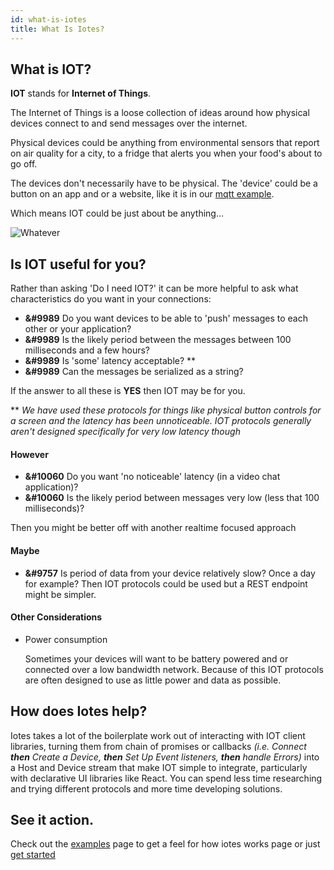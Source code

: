 ```yaml
---
id: what-is-iotes
title: What Is Iotes?
---
```


## What is IOT?

**IOT** stands for **Internet of Things**.

The Internet of Things is a loose collection of ideas around how physical devices connect to and send messages over the internet.

Physical devices could be anything from environmental sensors that report on air quality for a city, to a fridge that alerts you when your food's about to go off. 

The devices don't necessarily have to be physical. The 'device' could be a button on an app and or a website, like it is in our [mqtt example](docs/introduction/example).

Which means IOT could be just about be anything...

![Whatever](https://media1.giphy.com/media/3o6nUNDHrGyYKslfH2/giphy.gif?cid=ecf05e471b24d9f726f3e0cf74274a319caeec95cb55463e&rid=giphy.gif)

## Is IOT useful for you?

Rather than asking 'Do I need IOT?' it can be more helpful to ask what characteristics do you want in your connections:

- **&#9989**  Do you want devices to be able to 'push' messages to each other or your application?
- **&#9989**  Is the likely period between the messages between 100 milliseconds and a few hours?
- **&#9989**  Is 'some' latency acceptable? **
- **&#9989**  Can the messages be serialized as a string?

If the answer to all these is **YES** then IOT may be for you.

** *We have used these protocols for things like physical button controls for a screen and the latency has been unnoticeable. IOT protocols generally aren't designed specifically for very low latency though*

#### However

- **&#10060**  Do you want 'no noticeable' latency (in a video chat application)?
- **&#10060**  Is the likely period between messages very low  (less that 100 milliseconds)?

Then you might be better off with another realtime focused approach

#### Maybe

- **&#9757**  Is period of data from your device relatively slow? Once a day for example? Then IOT protocols could be used but a REST endpoint might be simpler.  


#### Other Considerations 

- Power consumption

  Sometimes your devices will want to be battery powered and or connected over a low bandwidth network. Because of this IOT protocols are often designed to use as little power and data as possible.


## How does Iotes help?

Iotes takes a lot of the boilerplate work out of interacting with IOT client libraries, turning them from  chain of promises or callbacks *(i.e. Connect ***then*** Create a Device, ***then*** Set Up Event listeners, ***then*** handle Errors)* into a Host and Device stream that make IOT simple to integrate, particularly with declarative UI libraries like React. You can spend less time researching and trying different protocols and more time developing solutions. 


## See it action.

Check out the [examples]('/docs/introduction/examples) page to get a feel for how iotes works page or just [get started]('/docs/introduction/getting-started')

